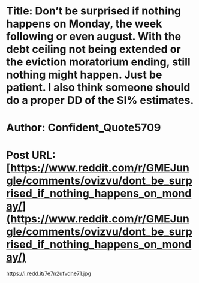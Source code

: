 # Title: Don’t be surprised if nothing happens on Monday, the week following or even august. With the debt ceiling not being extended or the eviction moratorium ending, still nothing might happen. Just be patient. I also think someone should do a proper DD of the SI% estimates.
# Author: Confident_Quote5709
# Post URL: [https://www.reddit.com/r/GMEJungle/comments/ovizvu/dont_be_surprised_if_nothing_happens_on_monday/](https://www.reddit.com/r/GMEJungle/comments/ovizvu/dont_be_surprised_if_nothing_happens_on_monday/)


https://i.redd.it/7e7n2ufvdne71.jpg